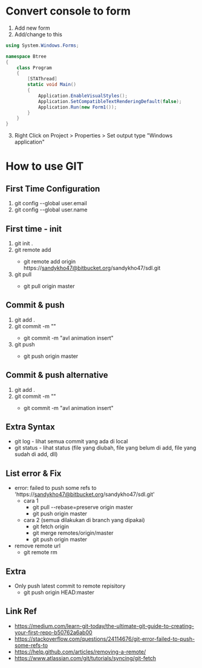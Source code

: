 # Convert console to form

1. Add new form
2. Add/change to this
```cs
using System.Windows.Forms;

namespace Btree
{
    class Program
    {
        [STAThread]
        static void Main()
        {   
            Application.EnableVisualStyles();
            Application.SetCompatibleTextRenderingDefault(false);
            Application.Run(new Form1());
        }
    }
}

```
3. Right Click on Project > Properties > Set output type "Windows application"

# How to use GIT

## First Time Configuration
1. git config --global user.email <your email>
2. git config --global user.name <your name>
    
## First time - init

1. git init .
2. git remote add <link name> <repisitory link>
    * git remote add origin https://sandykho47@bitbucket.org/sandykho47/sdl.git
3. git pull <link nama> <branch name>
    * git pull origin master

## Commit & push

1. git add .
2. git commit -m "<nama commit>"
    * git commit -m "avl animation insert"
3. git push <link name> <branch name>
    * git push origin master

## Commit & push alternative

1. git add .
2. git commit -m "<nama commit>"
    * git commit -m "avl animation insert"

## Extra Syntax

* git log - lihat semua commit yang ada di local
* git status - lihat status (file yang diubah, file yang belum di add, file yang sudah di add, dll)

## List error & Fix

* error: failed to push some refs to 'https://sandykho47@bitbucket.org/sandykho47/sdl.git'
    * cara 1
        * git pull --rebase=preserve origin master
        * git push origin master
    * cara 2 (semua dilakukan di branch yang dipakai)
        * git fetch origin
        * git merge remotes/origin/master
        * git push origin master
* remove remote url
    * git remote rm <remote name>

## Extra

* Only push latest commit to remote repisitory
    * git push origin HEAD:master

## Link Ref
* https://medium.com/learn-git-today/the-ultimate-git-guide-to-creating-your-first-repo-b50762a6ab00
* https://stackoverflow.com/questions/24114676/git-error-failed-to-push-some-refs-to
* https://help.github.com/articles/removing-a-remote/
* https://www.atlassian.com/git/tutorials/syncing/git-fetch